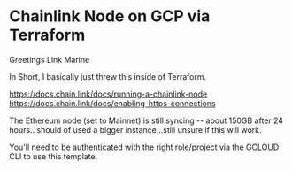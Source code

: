 # Chainlink Node on GCP via Terraform

Greetings Link Marine

In Short, I basically just threw this inside of Terraform. 

https://docs.chain.link/docs/running-a-chainlink-node
https://docs.chain.link/docs/enabling-https-connections

The Ethereum node (set to Mainnet) is still syncing -- about 150GB after 24 hours.. should of used a bigger instance...still unsure if this will work.

You'll need to be authenticated with the right role/project via the GCLOUD CLI to use this template.